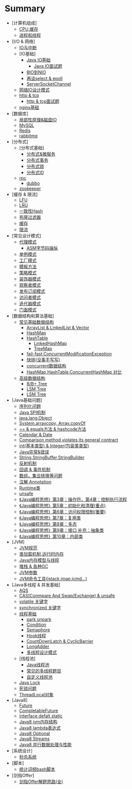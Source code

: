 # Summary

* [计算机组成]
    * [CPU,缓存](./content/computer/cpu_cache.md)
    * [进程和线程](./content/computer/process_thread.md)
* [I/O & 网络]
    * [IO与中断](./content/java_io_net/io_interrupte.md)
    * [IO基础]
        * [Java IO基础](./content/java_io_net/io_basic.md)
            * [Java IO面试题](./content/java_io_net/io_basic_pro.md)
        * [BIO到NIO](./content/java_io_net/nio_basic.md)
        * [再谈select & epoll](./content/java_io_net/from_io_to_epoll.md)
        * [ServerSocketChannel](./content/java_io_net/server_socket_channel.md)
    * [网络IO设计模式](./content/distributed_design/design.md)
    * [http & tcp](./content/java_io_net/http_tcp.md)
        * [http & tcp面试题](./content/java_io_net/http_tcp_pro.md)
    * [nginx基础](./content/distributed_design/nginx.md)
* [数据库]
    * [局部性原理&磁盘IO](./content/db_cache/io.md)
    * [MySQL](./content/db_cache/mysql.md)
    * [Redis](./content/db_cache/redis.md)
    * [rabbitmq](./content/db_cache/mq.md)
* [分布式]
    * [分布式基础]
        * [分布式&微服务](./content/distributed_design/distribute.md)
        * [分布式事务](./content/distributed_design/distribute_tx.md)
        * [分布式锁](./content/distributed_design/distribute_lock.md)
        * [分布式ID](./content/distributed_design/distribute_id.md)
    * [rpc](./content/distributed_design/rpc.md)
        * [dubbo](./content/distributed_design/dubbo.md)
    * [zookeeper](./content/distributed_design/zk.md)
* [缓存 & 限流]
    * [LFU](./content/db_cache/LFU.md)
    * [LRU](./content/db_cache/LRU.md)
    * [一致性Hash](./content/db_cache/consistent_hash.md)
    * [布隆过滤器](./content/db_cache/bloom.md)
    * [缓存](./content/db_cache/cache.md)
    * [限流](./content/distributed_design/flow_limit.md)
* [常见设计模式]
    * [代理模式](./content/design_pattern/proxy.md)
        * [ASM字节码操纵](./content/design_pattern/asm.md)
    * [单例模式](./content/design_pattern/singleton.md)
    * [工厂模式](./content/design_pattern/factory.md)
    * [模板方法](./content/design_pattern/template.md)
    * [策略模式](./content/design_pattern/strategy.md)
    * [装饰器模式](./content/design_pattern/decorator.md)
    * [观察者模式](./content/design_pattern/observer.md)
    * [发布订阅模式](./content/design_pattern/publish.md)
    * [访问者模式](./content/design_pattern/visitor.md)
    * [迭代器模式](./content/design_pattern/iterator.md)
    * [门面模式](./content/design_pattern/facade.md)
* [数据结构和算法基础]
    * [常见基础数据结构](./content/java_data_structure/java_basic_datastructure.md)
        * [ArrayList & LinkedList & Vector](./content/java_data_structure/array_list.md)
        * [HashMap](./content/java_data_structure/hash_map.md)
        * [HashTable](./content/java_data_structure/hash_table.md)
            * [LinkedHashMap](./content/java_data_structure/linked_hash_map.md)
            * [TreeMap](./content/java_data_structure/tree_map.md)
        * [fail-fast,ConcurrentModificationException](./content/java_data_structure/fail_fast.md)
        * [快排(没事手写写)](./content/java_utils/quick_sort.md)
        * [concurrent数据结构](./content/java_data_structure/concurrent_datastructure.md)
        * [HashMap,HashTable,ConcurrentHashMap 对比](./content/java_data_structure/Map.md)
    * [高级数据结构](./content/java_data_structure/advanced_structure.md)
        * [B/B+ Tree](./content/java_data_structure/b_tree.md)
        * [LSM Tree](./content/java_data_structure/inversed_index.md)
        * [LSM Tree](./content/java_data_structure/lsm_tree.md)
* [Java基础问题]
    * [序列化问题](./content/db_cache/serialize.md)
    * [Java SPI机制](./content/java_utils/spi.md)
    * [java.lang.Object](./content/java_utils/object.md)
    * [System.arraycopy, Array.copyOf](./content/java_data_structure/System_arraycopy.md)
    * [== & equals方法 & hashcode方法](./content/java_utils/equals_hashcode.md)
    * [Calendar & Date](./content/java_utils/Calendar.md)
    * [Comparison method violates its general contract](./content/java_utils/Compare.md)
    * [int(基本类型) & Integer(包装类类型)](./content/java_utils/int_Integer.md)
    * [Java异常&错误](./content/java_utils/exception.md)
    * [String,StringBuffer,StringBuilder](./content/java_utils/String.md)
    * [反射机制](./content/java_utils/reflect.md)
    * [回调 & 事件机制](./content/java_utils/call_back.md)
    * [数组，集合转换等问题](./content/java_utils/array_collection.md)
    * [注解 Annotation](./content/java_utils/annotation.md)
    * [Runtime类](./content/java_jvm/jvm_runtime.md)
    * [unsafe](./content/java_data_structure/unsafe.md)
    * [《Java编程思想》第3章：操作符，第4章：控制执行流程](./content/java_thinking_in_Java/basic.md)
    * [《Java编程思想》第5章：初始化和清理(重点)](./content/java_thinking_in_Java/constructor.md)
    * [《Java编程思想》第6章：访问权限控制(重要)](./content/java_thinking_in_Java/public_private_protect.md)
    * [《Java编程思想》第7章：复用类](./content/java_thinking_in_Java/class_final.md)
    * [《Java编程思想》第8章：多态](./content/java_thinking_in_Java/polymorphism.md)
    * [《Java编程思想》第9章：接口 补充：抽象类](./content/java_thinking_in_Java/class_final.md)
    * [《Java编程思想》第10章：内部类](./content/java_thinking_in_Java/innner_class.md)
* [JVM]
    * [JVM规范](./content/java_jvm/jvm.md)
    * [类加载机制,运行时内存](./content/java_jvm/jvm_class_load.md)
    * [Java内存模型与线程](./content/java_jvm/jvm_mem_model.md)
    * [堆栈 & 各种GC](./content/java_jvm/jvm_mem_gc.md)
    * [JVM参数](./content/java_jvm/jvm_params.md)
    * [JVM命令工具(jstack,jmap,jcmd...)](./content/java_jvm/jvm_tools.md)
* [Java多线程 & 并发基础]
    * [AQS](./content/java_thread_concurrent/aqs.md)
    * [CAS(Conmpare And Swap/Exchange) & unsafe](./content/java_thread_concurrent/cas.md)
    * [volatile 关键字](./content/java_thread_concurrent/volatile.md)
    * [synchronized 关键字](./content/java_thread_concurrent/synchronized.md)
    * [线程基础](./content/java_thread_concurrent/thread_basic.md)
        * [park unpark](./content/java_thread_concurrent/park_unpark.md)
        * [Condition](./content/java_thread_concurrent/thread_condition.md)
        * [Semaphore](./content/java_thread_concurrent/semaphore.md)
        * [Hook线程](./content/java_thread_concurrent/hook_thread.md)
        * [CountDownLatch & CyclicBarrier](./content/java_thread_concurrent/countdownlatch_cyclicBarrier.md)
        * [LongAdder](./content/java_thread_concurrent/longAdder.md)
        * [多线程设计模式](./content/java_thread_concurrent/thread_design.md)
    * [线程池]
        * [Java线程池](./content/java_thread_concurrent/thread_pool.md)
        * [常见的多线程题目](./content/java_thread_concurrent/concurrency_problems.md)
        * [自定义线程池](./content/java_thread_concurrent/thread_pool_self.md)
    * [Java Lock](./content/java_thread_concurrent/thread_lock.md)
    * [死锁问题](./content/java_thread_concurrent/thread_deadlock.md)
    * [ThreadLocal对象](./content/java_thread_concurrent/threadLocal.md)
* [Java8]
    * [Future](./content/java8/java8_future.md)
    * [CompletableFuture](./content/java8/java8_completableFuture.md)
    * [interface defalt static](./content/java8/interface_default.md)
    * [Java8 jvm内存结构](./content/java8/java8_mem.md)
    * [Java8 lambda表达式](./content/java8/lambda.md)
    * [Java8 Optional](./content/java8/java8_optional.md)
    * [Java8 Streams](./content/java8/streams.md)
    * [Java8 并行数据处理与性能](./content/java8/streams_parallel.md)
* [系统设计]
    * [秒杀系统](./content/system_design/seckill.md)
* [脚本]
    * [统计词频bash脚本](./content/shell/words_count.md)
* [剑指Offer]
    * [剑指Offer解题思路(全)](./content/thought_of_solve/thought.md)
